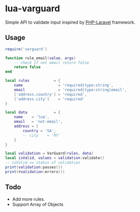 # lua-varguard

Simple API to validate input inspired by [PHP-Laravel](https://laravel.com/docs/8.x/validation) framework.

## Usage

```lua
require('varguard')

function rule_email(value, args)
    -- check if not email return false
    return false
end

local rules           = {
    name                = 'required|type:string',
    email               = 'required|type:string|email',
    ['address.country'] = 'required',
    ['address.city']    = 'required'
}

local data            = {
    name    = 'lua',
    email   = 'not-email',
    address = {
        country = 'SA',
        -- city    = 'RY'
    }
}

local validation = VarGuard(rules, data)
local isValid, values = validation:validate()
-- isValid == status of validation
print(validation:passes())
print(#validation:errors())
```

## Todo

* Add more rules.
* Support Array of Objects
